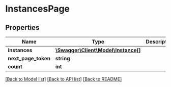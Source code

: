 # InstancesPage

## Properties
Name | Type | Description | Notes
------------ | ------------- | ------------- | -------------
**instances** | [**\Swagger\Client\Model\Instance[]**](Instance.md) |  | [optional] 
**next_page_token** | **string** |  | [optional] 
**count** | **int** |  | [optional] 

[[Back to Model list]](../../README.md#documentation-for-models) [[Back to API list]](../../README.md#documentation-for-api-endpoints) [[Back to README]](../../README.md)

